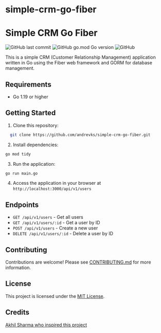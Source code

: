 # simple-crm-go-fiber

# Simple CRM Go Fiber

![GitHub last commit](https://img.shields.io/github/last-commit/andrevks/simple-crm-go-fiber?style=flat-square)
![GitHub go.mod Go version](https://img.shields.io/github/go-mod/go-version/andrevks/simple-crm-go-fiber?style=flat-square)
![GitHub](https://img.shields.io/github/license/andrevks/simple-crm-go-fiber?style=flat-square)

This is a simple CRM (Customer Relationship Management) application written in Go using the Fiber web framework and GORM for database management.

## Requirements

* Go 1.19 or higher

## Getting Started

1. Clone this repository:

```sh
  git clone https://github.com/andrevks/simple-crm-go-fiber.git
```

2. Install dependencies:
```sh
go mod tidy
```
3. Run the application:

```sh
go run main.go
```

4. Access the application in your browser at `http://localhost:3000/api/v1/users`

## Endpoints

* `GET /api/v1/users` - Get all users
* `GET /api/v1/users/:id` - Get a user by ID
* `POST /api/v1/users` - Create a new user
* `DELETE /api/v1/users/:id` - Delete a user by ID

## Contributing

Contributions are welcome! Please see [CONTRIBUTING.md](CONTRIBUTING.md) for more information.

## License

This project is licensed under the [MIT License](LICENSE).

## Credits 

[Akhil Sharma who inspired this project](https://www.youtube.com/@AkhilSharmaTech)